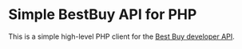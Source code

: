 # Simple BestBuy API for PHP

This is a simple high-level PHP client for the [Best Buy developer API](https://developer.bestbuy.com/).